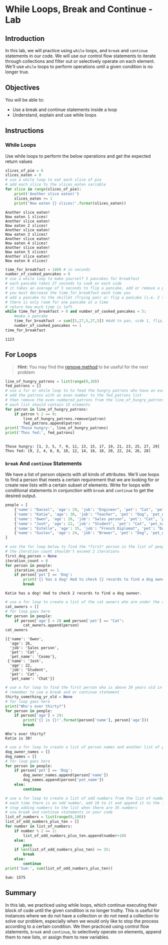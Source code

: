 
# While Loops, Break and Continue - Lab

## Introduction
In this lab, we will practice using `while` loops, and `break` and `continue` statements in our code. We will use our control flow statements to iterate through collections and filter out or selectively operate on each element. We'll use `while` loops to perform operations until a given condition is no longer true.

## Objectives
You will be able to:
* Use a break and continue statements inside a loop
* Understand, explain and use while loops

## Instructions

### While Loops
Use while loops to perform the below operations and get the expected return values


```python
slices_of_pie = 6
slices_eaten = 0
# use a while loop to eat each slice of pie
# add each slice to the slices_eaten variable
for slice in range(slices_of_pie):
    print('Another slice eaten!')
    slices_eaten += 1
    print('Now eaten {} slices!'.format(slices_eaten))
```

    Another slice eaten!
    Now eaten 1 slices!
    Another slice eaten!
    Now eaten 2 slices!
    Another slice eaten!
    Now eaten 3 slices!
    Another slice eaten!
    Now eaten 4 slices!
    Another slice eaten!
    Now eaten 5 slices!
    Another slice eaten!
    Now eaten 6 slices!



```python
time_for_breakfast = 1468 # in seconds
number_of_cooked_pancakes = 0
# use a while loop to make yourself 5 pancakes for breakfast
# each pancake takes 27 seconds to cook on each side
# it takes an average of 5 seconds to flip a pancake, add or remove a pancake from the pan.
# you must decrease the time_for_breakfast each time you 
# add a pancake to the skillet (frying pan) or flip a pancake (i.e. 2 times per pancake)
# there is only room for one pancake at a time
# return how much time is left
while time_for_breakfast > 0 and number_of_cooked_pancakes < 5:
    #make a pancake
    time_for_breakfast -= sum([5,27,5,27,5]) #Add to pan, side 1, flip, side 2, remove
    number_of_cooked_pancakes += 1
time_for_breakfast
```




    1123



## For Loops

> **Hint:** You may find the [remove method](https://www.programiz.com/python-programming/methods/list/remove) to be useful for the next problem


```python
line_of_hungry_patrons = list(range(0,30))
fed_patrons = []
# use a for or while loop to to feed the hungry patrons who have an even number
# add the patrons with an even number to the fed_patrons list
# then remove the even numbered patrons from the line_of_hungry_patrons
# each list should contain 15 elements
for patron in line_of_hungry_patrons:
    if patron % 2 == 0:
        line_of_hungry_patrons.remove(patron)
        fed_patrons.append(patron)
print('Those hungry:', line_of_hungry_patrons)
print('Thos fed:', fed_patrons)
    
```

    Those hungry: [1, 3, 5, 7, 9, 11, 13, 15, 17, 19, 21, 23, 25, 27, 29]
    Thos fed: [0, 2, 4, 6, 8, 10, 12, 14, 16, 18, 20, 22, 24, 26, 28]


### `break` And `continue` Statements

We have a list of person objects with all kinds of attributes. We'll use loops to find a person that meets a certain requirement that we are looking for or create new lists with a certain subset of elements. Write for loops with conditional statements in conjunction with `break` and `continue` to get the desired output.


```python
people = [
    {'name': "Daniel", 'age': 29, 'job': "Engineer", 'pet': "Cat", 'pet_name': "Gato"}, 
    {'name': "Katie", 'age': 30, 'job': "Teacher", 'pet': "Dog", 'pet_name': "Frank"},
    {'name': "Owen", 'age': 26, 'job': "Sales person", 'pet': "Cat", 'pet_name': "Cosmo"},
    {'name': "Josh", 'age': 22, 'job': "Student", 'pet': "Cat", 'pet_name': "Chat"},
    {'name': "Estelle", 'age': 35, 'job': "French Diplomat", 'pet': "Dog", 'pet_name': "Gabby"},
    {'name': "Gustav", 'age': 24, 'job': "Brewer", 'pet': "Dog", 'pet_name': "Helen"}
]
```


```python
# use the for loop below to find the *first* person in the list of people that has a dog as their pet
# the iteration count shouldn't exceed 2 iterations
first_dog_person = None
iteration_count = 0
for person in people:
    iteration_count += 1
    if person['pet'] == 'Dog':
        print('{} has a dog! Had to check {} records to find a dog owneer.'.format(person['name'], iteration_count))
        break
```

    Katie has a dog! Had to check 2 records to find a dog owneer.



```python
# use a for loop to create a list of the cat owners who are under the age of 28
cat_owners = []
# for loop goes here
for person in people:
    if person['age'] < 28 and person['pet'] == "Cat":
        cat_owners.append(person)
cat_owners
```




    [{'name': 'Owen',
      'age': 26,
      'job': 'Sales person',
      'pet': 'Cat',
      'pet_name': 'Cosmo'},
     {'name': 'Josh',
      'age': 22,
      'job': 'Student',
      'pet': 'Cat',
      'pet_name': 'Chat'}]




```python
# use a for loop to find the first person who is above 29 years old in our list of people
# remember to use a break and or continue statement
thirty_something_yr_old = None
# for loop goes here
print("Who's over thirty?")
for person in people:
    if person['age'] > 29:
        print('{} is {}!'.format(person['name'], person['age']))
        break
```

    Who's over thirty?
    Katie is 30!



```python
# use a for loop to create a list of person names and another list of pet names for all dog owners
dog_owner_names = []
dog_names = []
# for loop goes here
for person in people:
    if person['pet'] == 'Dog':
        dog_owner_names.append(person['name'])
        dog_names.append(person['pet_name'])
    else:
        continue
```


```python
# use a for loop to create a list of odd numbers from the list of numbers from 0 to 100
# each time there is an odd number, add 10 to it and append it to the list_of_odd_numbers_plus_ten
# stop adding numbers to the list when there are 35 numbers
# use break and continue statements in your code
list_of_numbers = list(range(0,100))
list_of_odd_numbers_plus_ten = []
for number in list_of_numbers:
    if number % 2 == 1:
        list_of_odd_numbers_plus_ten.append(number+10)
    else:
        pass
    if len(list_of_odd_numbers_plus_ten) >= 35:
        break
    else:
        continue
print('Sum:', sum(list_of_odd_numbers_plus_ten))
```

    Sum: 1575


## Summary

In this lab, we practiced using while loops, which continue executing their block of code until the given condition is no longer truthy. This is useful for instances where we do not have a collection or do not need a collection to solve our problem, especially when we would only like to stop the process according to a certain condition. We then practiced using control flow statements, `break` and `continue`, to selectively operate on elements, append them to new lists, or assign them to new variables.

